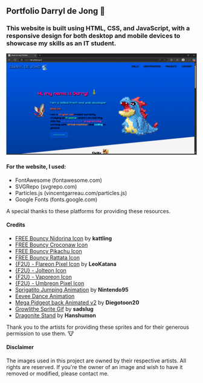 ## Portfolio Darryl de Jong 🦤
### This website is built using HTML, CSS, and JavaScript, with a responsive design for both desktop and mobile devices to showcase my skills as an IT student.

![Image](assets/img/image.webp)

#### For the website, I used:
- FontAwesome (fontawesome.com)
- SVGRepo (svgrepo.com)
- Particles.js (vincentgarreau.com/particles.js)
- Google Fonts (fonts.google.com)

A special thanks to these platforms for providing these resources.

#### Credits
- [FREE Bouncy Nidorina Icon](https://www.deviantart.com/kattling/art/FREE-Bouncy-Nidorina-Icon-784358759) by **kattling**
- [FREE Bouncy Croconaw Icon](https://www.deviantart.com/kattling/art/FREE-Bouncy-Croconaw-Icon-742374606)
- [FREE Bouncy Pikachu Icon](https://www.deviantart.com/kattling/art/FREE-Bouncy-Pikachu-Icon-335023977)
- [FREE Bouncy Rattata Icon](https://www.deviantart.com/kattling/art/FREE-Bouncy-Rattata-Icon-407236776)
- [{F2U} - Flareon Pixel Icon](https://www.deviantart.com/leokatana/art/F2U-Flareon-Pixel-Icon-670091180) by **LeoKatana**
- [{F2U} - Jolteon Icon](https://www.deviantart.com/leokatana/art/F2U-Jolteon-Icon-517955431)
- [{F2U} - Vaporeon Icon](https://www.deviantart.com/leokatana/art/F2U-Vaporeon-Icon-516169755)
- [{F2U} - Umbreon Pixel Icon](https://www.deviantart.com/leokatana/art/F2U-Umbreon-Pixel-Icon-671183499)
- [Sprigatito Jumping Animation](https://www.deviantart.com/nintendo95/art/Sprigatito-Jumping-Animation-938849622) by **Nintendo95**
- [Eevee Dance Animation](https://www.deviantart.com/nintendo95/art/Eevee-Dance-Animation-805679611)
- [Mega Pidgeot back Animated v2](https://www.deviantart.com/diegotoon20/art/Mega-Pidgeot-back-Animated-v2-Request-547672975) by **Diegotoon20**
- [Growlithe Sprite Gif](https://www.deviantart.com/sadslug/art/Growlithe-Sprite-Gif-267708461) by **sadslug**
- [Dragonite Stand](https://www.deviantart.com/hanshumon/art/Dragonite-Stand-153533650) by **Hanshumon**

Thank you to the artists for providing these sprites and for their generous permission to use them. 🐮

#### Disclaimer
The images used in this project are owned by their respective artists. All rights are reserved. If you're the owner of an image and wish to have it removed or modified, please contact me.
